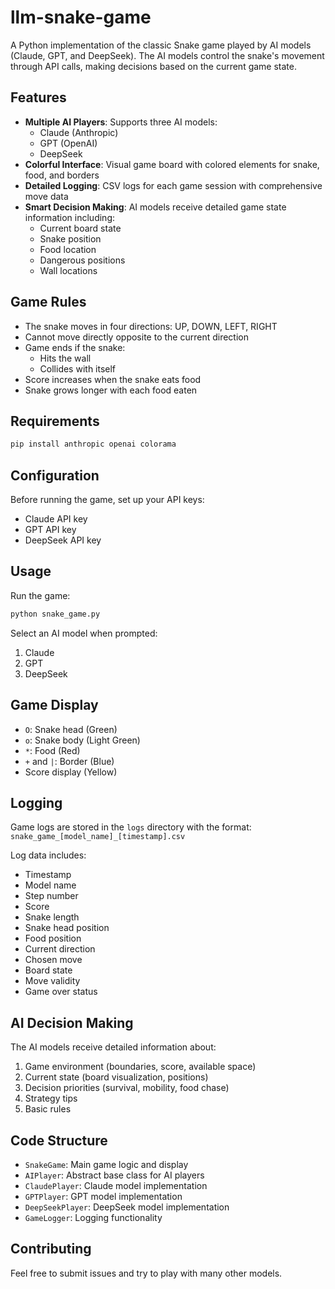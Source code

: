 # llm-snake-game

A Python implementation of the classic Snake game played by AI models (Claude, GPT, and DeepSeek). The AI models control the snake's movement through API calls, making decisions based on the current game state.

## Features

- **Multiple AI Players**: Supports three AI models:
  - Claude (Anthropic)
  - GPT (OpenAI)
  - DeepSeek
- **Colorful Interface**: Visual game board with colored elements for snake, food, and borders
- **Detailed Logging**: CSV logs for each game session with comprehensive move data
- **Smart Decision Making**: AI models receive detailed game state information including:
  - Current board state
  - Snake position
  - Food location
  - Dangerous positions
  - Wall locations

## Game Rules

- The snake moves in four directions: UP, DOWN, LEFT, RIGHT
- Cannot move directly opposite to the current direction
- Game ends if the snake:
  - Hits the wall
  - Collides with itself
- Score increases when the snake eats food
- Snake grows longer with each food eaten

## Requirements
```python 
pip install anthropic openai colorama
```

## Configuration

Before running the game, set up your API keys:
- Claude API key
- GPT API key
- DeepSeek API key

## Usage

Run the game:

```python
python snake_game.py
```

Select an AI model when prompted:
1. Claude
2. GPT
3. DeepSeek

## Game Display

- `O`: Snake head (Green)
- `o`: Snake body (Light Green)
- `*`: Food (Red)
- `+` and `|`: Border (Blue)
- Score display (Yellow)

## Logging

Game logs are stored in the `logs` directory with the format:
`snake_game_[model_name]_[timestamp].csv`

Log data includes:
- Timestamp
- Model name
- Step number
- Score
- Snake length
- Snake head position
- Food position
- Current direction
- Chosen move
- Board state
- Move validity
- Game over status

## AI Decision Making

The AI models receive detailed information about:
1. Game environment (boundaries, score, available space)
2. Current state (board visualization, positions)
3. Decision priorities (survival, mobility, food chase)
4. Strategy tips
5. Basic rules

## Code Structure

- `SnakeGame`: Main game logic and display
- `AIPlayer`: Abstract base class for AI players
- `ClaudePlayer`: Claude model implementation
- `GPTPlayer`: GPT model implementation
- `DeepSeekPlayer`: DeepSeek model implementation
- `GameLogger`: Logging functionality

## Contributing

Feel free to submit issues and try to play with many other models. 
